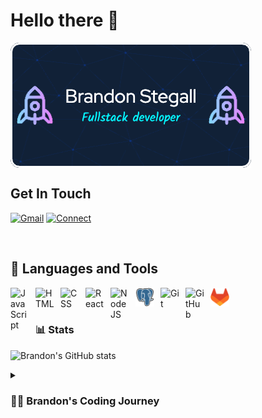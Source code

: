 
<h1>Hello there 👋 </h1>
<img align="center" alt="Banner" src="./Banner/github-header-image.png" />

</br>

<h2>Get In Touch</h2>
<p align="left">
 <a href="mailto:brandonws20@gmail.com">
         <img alt="Gmail" title="Contact Me" src="https://img.shields.io/badge/Gmail-D14836?style=for-the-badge&logo=gmail&logoColor=white"/></a>
         
<a href="https://www.linkedin.com/in/brandonstegall817/">
         <img alt="Connect" title="Connect With Me" src="https://img.shields.io/badge/linkedin-%230077B5.svg?style=for-the-badge&logo=linkedin&logoColor=white"/></a>
</p>

</br>

<h2>🧰 Languages and Tools</h2>

<img align="left" alt="JavaScript" width="30px" style="padding-right:10px;" src="https://cdn.jsdelivr.net/gh/devicons/devicon/icons/javascript/javascript-plain.svg" />
<!--<img align="left" alt="TypeScript" width="30px" style="padding-right:10px;" src="https://cdn.jsdelivr.net/gh/devicons/devicon/icons/typescript/typescript-plain.svg" />-->
<!--<img align="left" alt="Go/Golang" width="30px" style="padding-right:10px;" src="https://raw.githubusercontent.com/devicons/devicon/v2.15.1/icons/go/go-original.svg" /> -->
<!-- <img align="left" alt="" width="30px" style="padding-right:10px;" src="https://cdn.jsdelivr.net/gh/devicons/devicon/icons/linux/linux-original.svg" /> -->
<img align="left" alt="HTML" width="30px" style="padding-right:10px;" src="https://cdn.jsdelivr.net/gh/devicons/devicon/icons/html5/html5-plain.svg" />
<img align="left" alt="CSS" width="30px" style="padding-right:10px;" src="https://cdn.jsdelivr.net/gh/devicons/devicon/icons/css3/css3-plain.svg" />
<img align="left" alt="React" width="30px" style="padding-right:10px;" src="https://cdn.jsdelivr.net/gh/devicons/devicon/icons/react/react-original.svg" />
<img align="left" alt="NodeJS" width="30px" style="padding-right:10px;" src="https://cdn.jsdelivr.net/gh/devicons/devicon/icons/nodejs/nodejs-original.svg" />
<!-- <img align="left" alt="Python" width="30px" style="padding-right:10px;" src="https://cdn.jsdelivr.net/gh/devicons/devicon/icons/python/python-plain.svg" /> -->
<!-- <img align="left" alt="Go/Golang" width="30px" style="padding-right:10px;" src="https://cdn.jsdelivr.net/gh/devicons/devicon/icons/cplusplus/cplusplus-line.svg" /> -->
<img align="left" alt="PostgresSQL" width="30px" style="padding-right:10px;" src="https://raw.githubusercontent.com/devicons/devicon/v2.15.1/icons/postgresql/postgresql-original.svg" /> 
<img align="left" alt="Git" width="30px" style="padding-right:10px;" src="https://cdn.jsdelivr.net/gh/devicons/devicon/icons/git/git-original.svg" />
<img align="left" alt="GitHub" width="30px" style="padding-right:10px;" src="https://cdn.jsdelivr.net/gh/devicons/devicon/icons/github/github-original.svg" />
<img align="left" alt="GitLab" width="30px" style="padding-right:10px;" src="https://raw.githubusercontent.com/devicons/devicon/v2.15.1/icons/gitlab/gitlab-original.svg" />

</br>
</br>

### 📊 Stats

<!--![Brandon's GitHub stats](https://github-readme-stats.vercel.app/api?username=bal17&show_icons=true&theme=transparent)-->
![Brandon's GitHub stats](https://github-readme-stats.vercel.app/api?username=bal17&show_icons=true&theme=github_dark)
<!--![GitHub Streak](https://streak-stats.demolab.com/?user=bal17&theme=gruvbox&border_radius=4.5) -->


<details>
 <summary><h3>👨‍💻 Brandon's Coding Journey</h3></summary>
		Still going...
 



